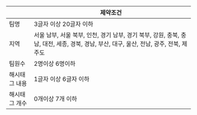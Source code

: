 |                |제약조건                         |
|----------------|-----------------------------|
|팀명  |3글자 이상 20글자 이하           |
|지역         |서울 남부,  서울 북부, 인천, 경기 남부, 경기 북부, 강원, 충북, 충남, 대전, 세종,  경북, 경남, 부산, 대구, 울산, 전남, 광주, 전북, 제주도           |
|팀원수           |2명이상 6명이하
|해시태그 내용           |1글자 이상 6글자 이하
|해시태그 개수 | 0개이상 7개 이하